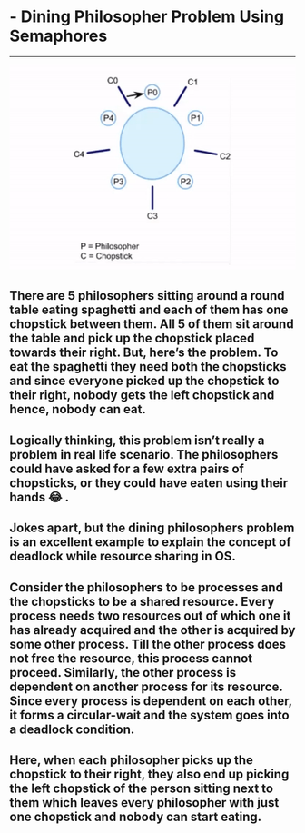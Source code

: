 # - Dining Philosopher Problem Using Semaphores

---


<div align="center"><img src="1_WYw1_AHCq3A4RM5Dh01usg.gif" /></div>


## There are 5 philosophers sitting around a round table eating spaghetti and each of them has one chopstick between them. All 5 of them sit around the table and pick up the chopstick placed towards their right. But, here’s the problem. To eat the spaghetti they need both the chopsticks and since everyone picked up the chopstick to their right, nobody gets the left chopstick and hence, nobody can eat.

## Logically thinking, this problem isn’t really a problem in real life scenario. The philosophers could have asked for a few extra pairs of chopsticks, or they could have eaten using their hands 😂 .

## Jokes apart, but the dining philosophers problem is an excellent example to explain the concept of deadlock while resource sharing in OS.

## Consider the philosophers to be processes and the chopsticks to be a shared resource. Every process needs two resources out of which one it has already acquired and the other is acquired by some other process. Till the other process does not free the resource, this process cannot proceed. Similarly, the other process is dependent on another process for its resource. Since every process is dependent on each other, it forms a circular-wait and the system goes into a deadlock condition.

## Here, when each philosopher picks up the chopstick to their right, they also end up picking the left chopstick of the person sitting next to them which leaves every philosopher with just one chopstick and nobody can start eating.


